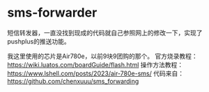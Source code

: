 # sms-forwarder
短信转发器，一直没找到现成的代码就自己参照网上的修改一下，实现了pushplus的推送功能。

我这里使用的芯片是Air780e，以前9块9团购的那个。
官方烧录教程： https://wiki.luatos.com/boardGuide/flash.html
操作方法教程： https://www.lshell.com/posts/2023/air-780e-sms/
代码来自： https://github.com/chenxuuu/sms_forwarding


